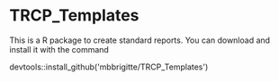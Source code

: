 # TRCP_Templates

This is  a R package to create standard reports. You can download and install it with the command

devtools::install_github('mbbrigitte/TRCP_Templates')


